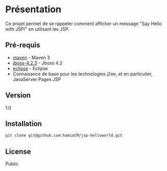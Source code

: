 Présentation
=========

Ce projet permet de se rappeler comment afficher un message "Say Hello with JSP!" en utilisant les JSP.




Pré-requis
----
- [maven] - Maven 3
- [jboss-4.2.3] - Jboss 4.2 
- [eclipse] - Eclipse 
- Connaisance de base pour les technologies j2ee, et en particulier, JavaServer Pages JSP  


Version
----

1.0


Installation
--------------

```sh
git clone git@github.com:hamzaCM/jsp-helloworld.git
```


License
----

Public


[maven]:http://maven.apache.org/docs/3.0.5/release-notes.html/
[jboss-4.2.3]:http://sourceforge.net/projects/jboss/files/JBoss/JBoss-4.2.3.GA/
[eclipse]:https://www.eclipse.org/downloads/
